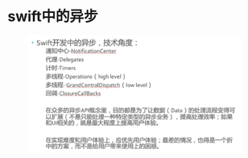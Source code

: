 # swift中的异步

<figure><img src="../../../../../.gitbook/assets/image (3) (1).png" alt=""><figcaption></figcaption></figure>
